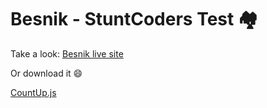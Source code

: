 # Besnik - StuntCoders Test :houses:

Take a look: [Besnik live site](https://besnik-project.netlify.app/)

Or download it :smile:

[CountUp.js](https://inorganik.github.io/countUp.js/)

